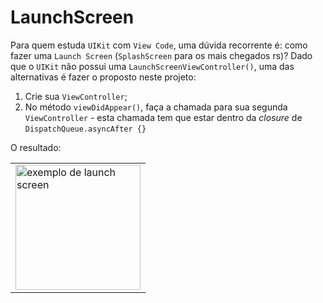 # LaunchScreen

Para quem estuda `UIKit` com `View Code`, uma dúvida recorrente é: como fazer uma `Launch Screen` (`SplashScreen` para os mais chegados rs)? 
Dado que o `UIKit` não possui uma `LaunchScreenViewController()`, uma das alternativas é fazer o proposto neste projeto:

1) Crie sua `ViewController`;
2) No método `viewDidAppear()`, faça a chamada para sua segunda `ViewController` - esta chamada tem que estar dentro da _closure_ de `DispatchQueue.asyncAfter {}`

O resultado:
<table>
  <tr>
     <td><img src="https://user-images.githubusercontent.com/17321857/145717330-74b97616-81fd-4ede-ae56-db45587e369c.mp4" alt="exemplo de launch screen" height="200"></td>
  </tr>
</table>
